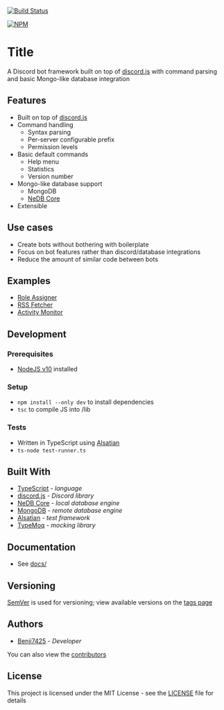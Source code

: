 [![Build Status](https://travis-ci.com/benji7425/disharmony.svg?branch=master)](https://travis-ci.com/benji7425/disharmony)

[![NPM](https://nodei.co/npm/disharmony.png?compact=true)](https://nodei.co/npm/disharmony/)

# Title
A Discord bot framework built on top of [discord.js](https://github.com/discordjs/discord.js) with command parsing and basic Mongo-like database integration

## Features
- Built on top of [discord.js](https://github.com/discordjs/discord.js)
- Command handling
    - Syntax parsing
    - Per-server configurable prefix
    - Permission levels
- Basic default commands
    - Help menu
    - Statistics
    - Version number
- Mongo-like database support
    - MongoDB
    - [NeDB Core](https://github.com/nedbhq/nedb-core)
- Extensible

## Use cases
- Create bots without bothering with boilerplate
- Focus on bot features rather than discord/database integrations
- Reduce the amount of similar code between bots

## Examples
- [Role Assigner](https://github.com/benji7425/discord-bot-role-assigner)
- [RSS Fetcher](https://github.com/benji7425/discord-bot-rss-feed)
- [Activity Monitor](https://github.com/benji7425/discord-bot-activity-monitor/)

## Development
### Prerequisites
- [NodeJS v10](https://nodejs.org/en/) installed

### Setup
- `npm install --only dev` to install dependencies
- `tsc` to compile JS into /lib

### Tests
- Written in TypeScript using [Alsatian](https://github.com/alsatian-test/alsatian)
- `ts-node test-runner.ts`

## Built With
- [TypeScript](https://www.typescriptlang.org/) - *language*
- [discord.js](https://github.com/discordjs/discord.js) - *Discord library*
- [NeDB Core](https://github.com/nedbhq/nedb-core) - *local database engine*
- [MongoDB](https://github.com/mongodb/node-mongodb-native) - *remote database engine*
- [Alsatian](https://github.com/alsatian-test/alsatian) - *test framework*
- [TypeMoq](https://github.com/florinn/typemoq) - *mocking library*

## Documentation
- See [docs/](./docs)

## Versioning
[SemVer](http://semver.org/) is used for versioning; view available versions on the [tags page](https://github.com/your/project/tags)

## Authors
- [Benji7425](https://github.com/benji7425) - *Developer*

You can also view the [contributors](https://github.com/your/project/contributors)

## License
This project is licensed under the MIT License - see the [LICENSE](./LICENSE) file for details
